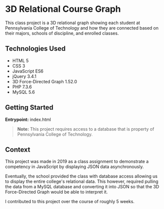 # 3D Relational Course Graph

This class project is a 3D relational graph showing each student at Pennsylvania College of Technology and how they are
connected based on their majors, schools of discipline, and enrolled classes.

## Technologies Used

- HTML 5
- CSS 3
- JavaScript ES6
- jQuery 3.4.1
- 3D Force-Directed Graph 1.52.0
- PHP 7.3.6
- MySQL 5.6

## Getting Started

**Entrypoint:** index.html

> **Note:** This project requires access to a database that is property of Pennsylvania College of Technology.

## Context

This project was made in 2019 as a class assignment to demonstrate a competency in JavaScript by displaying JSON data
asynchronously.

Eventually, the school provided the class with database access allowing us to display the entire college's relational
data. This however, required pulling the data from a MySQL database and converting it into JSON so that the 3D
Force-Directed Graph would be able to interpret it.

I contributed to this project over the course of roughly 5 weeks.